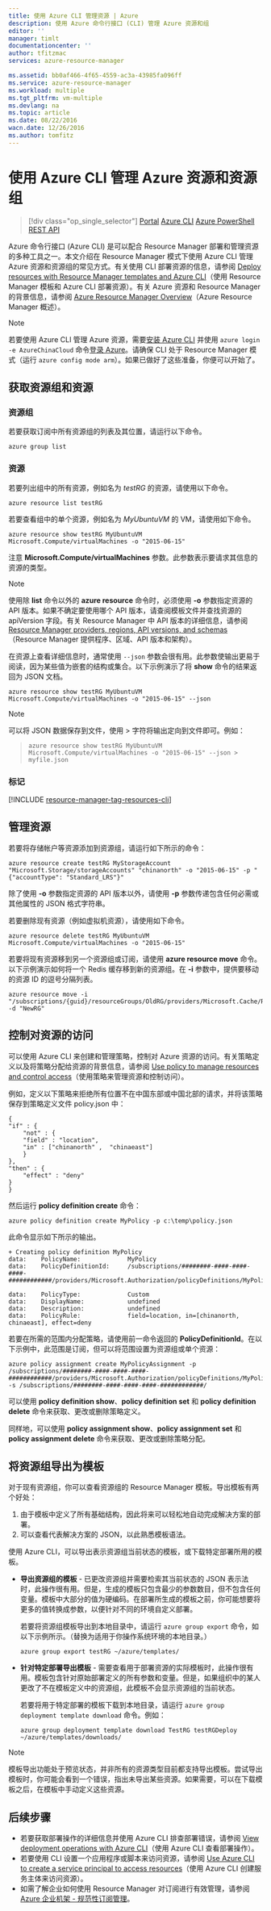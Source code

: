 ```yaml
---
title: 使用 Azure CLI 管理资源 | Azure
description: 使用 Azure 命令行接口 (CLI) 管理 Azure 资源和组
editor: ''
manager: timlt
documentationcenter: ''
author: tfitzmac
services: azure-resource-manager

ms.assetid: bb0af466-4f65-4559-ac3a-43985fa096ff
ms.service: azure-resource-manager
ms.workload: multiple
ms.tgt_pltfrm: vm-multiple
ms.devlang: na
ms.topic: article
ms.date: 08/22/2016
wacn.date: 12/26/2016
ms.author: tomfitz
---
```


# 使用 Azure CLI 管理 Azure 资源和资源组
>[!div class="op_single_selector"]
[Portal](./resource-group-portal.md)
[Azure CLI](./xplat-cli-azure-resource-manager.md)
[Azure PowerShell](./powershell-azure-resource-manager.md)
[REST API](./resource-manager-rest-api.md)

Azure 命令行接口 (Azure CLI) 是可以配合 Resource Manager 部署和管理资源的多种工具之一。本文介绍在 Resource Manager 模式下使用 Azure CLI 管理 Azure 资源和资源组的常见方式。有关使用 CLI 部署资源的信息，请参阅 [Deploy resources with Resource Manager templates and Azure CLI](./resource-group-template-deploy-cli.md)（使用 Resource Manager 模板和 Azure CLI 部署资源）。有关 Azure 资源和 Resource Manager 的背景信息，请参阅 [Azure Resource Manager Overview](./resource-group-overview.md)（Azure Resource Manager 概述）。

> [!NOTE]
若要使用 Azure CLI 管理 Azure 资源，需要[安装 Azure CLI](../xplat-cli-install.md) 并使用 `azure login -e AzureChinaCloud` 命令[登录 Azure](../xplat-cli-connect.md)。请确保 CLI 处于 Resource Manager 模式（运行 `azure config mode arm`）。如果已做好了这些准备，你便可以开始了。
> 
> 

## 获取资源组和资源
### 资源组
若要获取订阅中所有资源组的列表及其位置，请运行以下命令。

```
azure group list
```

### 资源
 若要列出组中的所有资源，例如名为 *testRG* 的资源，请使用以下命令。

    azure resource list testRG

若要查看组中的单个资源，例如名为 *MyUbuntuVM* 的 VM，请使用如下命令。

```
azure resource show testRG MyUbuntuVM Microsoft.Compute/virtualMachines -o "2015-06-15"
```

注意 **Microsoft.Compute/virtualMachines** 参数。此参数表示要请求其信息的资源的类型。

> [!NOTE]
使用除 **list** 命令以外的 **azure resource** 命令时，必须使用 **-o** 参数指定资源的 API 版本。如果不确定要使用哪个 API 版本，请查阅模板文件并查找资源的 apiVersion 字段。有关 Resource Manager 中 API 版本的详细信息，请参阅 [Resource Manager providers, regions, API versions, and schemas](./resource-manager-supported-services.md)（Resource Manager 提供程序、区域、API 版本和架构）。
> 
> 

在资源上查看详细信息时，通常使用 `--json` 参数会很有用。此参数使输出更易于阅读，因为某些值为嵌套的结构或集合。以下示例演示了将 **show** 命令的结果返回为 JSON 文档。

```
azure resource show testRG MyUbuntuVM Microsoft.Compute/virtualMachines -o "2015-06-15" --json
```

> [!NOTE]
可以将 JSON 数据保存到文件，使用 &gt; 字符将输出定向到文件即可。例如：
> 
> `azure resource show testRG MyUbuntuVM Microsoft.Compute/virtualMachines -o "2015-06-15" --json > myfile.json`
> 
> 

### 标记
[!INCLUDE [resource-manager-tag-resources-cli](../../includes/resource-manager-tag-resources-cli.md)]

## 管理资源
若要将存储帐户等资源添加到资源组，请运行如下所示的命令：

```
azure resource create testRG MyStorageAccount "Microsoft.Storage/storageAccounts" "chinanorth" -o "2015-06-15" -p "{"accountType": "Standard_LRS"}"
```

除了使用 **-o** 参数指定资源的 API 版本以外，请使用 **-p** 参数传递包含任何必需或其他属性的 JSON 格式字符串。

若要删除现有资源（例如虚拟机资源），请使用如下命令。

```
azure resource delete testRG MyUbuntuVM Microsoft.Compute/virtualMachines -o "2015-06-15"
```

若要将现有资源移到另一个资源组或订阅，请使用 **azure resource move** 命令。以下示例演示如何将一个 Redis 缓存移到新的资源组。在 **-i** 参数中，提供要移动的资源 ID 的逗号分隔列表。

```
azure resource move -i "/subscriptions/{guid}/resourceGroups/OldRG/providers/Microsoft.Cache/Redis/examplecache" -d "NewRG"
```

## 控制对资源的访问
可以使用 Azure CLI 来创建和管理策略，控制对 Azure 资源的访问。有关策略定义以及将策略分配给资源的背景信息，请参阅 [Use policy to manage resources and control access](./resource-manager-policy.md)（使用策略来管理资源和控制访问）。

例如，定义以下策略来拒绝所有位置不在中国东部或中国北部的请求，并将该策略保存到策略定义文件 policy.json 中：

```
{
"if" : {
    "not" : {
    "field" : "location",
    "in" : ["chinanorth" ,  "chinaeast"]
    }
},
"then" : {
    "effect" : "deny"
}
}
```

然后运行 **policy definition create** 命令：

```
azure policy definition create MyPolicy -p c:\temp\policy.json
```

此命令显示如下所示的输出。

```
+ Creating policy definition MyPolicy
data:    PolicyName:             MyPolicy
data:    PolicyDefinitionId:     /subscriptions/########-####-####-####-############/providers/Microsoft.Authorization/policyDefinitions/MyPolicy

data:    PolicyType:             Custom
data:    DisplayName:            undefined
data:    Description:            undefined
data:    PolicyRule:             field=location, in=[chinanorth, chinaeast], effect=deny
```

 若要在所需的范围内分配策略，请使用前一命令返回的 **PolicyDefinitionId**。在以下示例中，此范围是订阅，但可以将范围设置为资源组或单个资源：

    azure policy assignment create MyPolicyAssignment -p /subscriptions/########-####-####-####-############/providers/Microsoft.Authorization/policyDefinitions/MyPolicy -s /subscriptions/########-####-####-####-############/

可以使用 **policy definition show**、**policy definition set** 和 **policy definition delete** 命令来获取、更改或删除策略定义。

同样地，可以使用 **policy assignment show**、**policy assignment set** 和 **policy assignment delete** 命令来获取、更改或删除策略分配。

## 将资源组导出为模板
对于现有资源组，你可以查看资源组的 Resource Manager 模板。导出模板有两个好处：

1. 由于模板中定义了所有基础结构，因此将来可以轻松地自动完成解决方案的部署。
2. 可以查看代表解决方案的 JSON，以此熟悉模板语法。

使用 Azure CLI，可以导出表示资源组当前状态的模板，或下载特定部署所用的模板。

* **导出资源组的模板** - 已更改资源组并需要检索其当前状态的 JSON 表示法时，此操作很有用。但是，生成的模板只包含最少的参数数目，但不包含任何变量。模板中大部分的值为硬编码。在部署所生成的模板之前，你可能想要将更多的值转换成参数，以便针对不同的环境自定义部署。

    若要将资源组模板导出到本地目录中，请运行 `azure group export` 命令，如以下示例所示。（替换为适用于你操作系统环境的本地目录。）

    ```
    azure group export testRG ~/azure/templates/
    ```
* **针对特定部署导出模板** - 需要查看用于部署资源的实际模板时，此操作很有用。模板包含针对原始部署定义的所有参数和变量。但是，如果组织中的某人更改了不在模板定义中的资源组，此模板不会显示资源组的当前状态。

    若要将用于特定部署的模板下载到本地目录，请运行 `azure group deployment template download` 命令。例如：

    ```
    azure group deployment template download TestRG testRGDeploy ~/azure/templates/downloads/
    ```

> [!NOTE]
模板导出功能处于预览状态，并非所有的资源类型目前都支持导出模板。尝试导出模板时，你可能会看到一个错误，指出未导出某些资源。如果需要，可以在下载模板之后，在模板中手动定义这些资源。
> 
> 

## 后续步骤
* 若要获取部署操作的详细信息并使用 Azure CLI 排查部署错误，请参阅 [View deployment operations with Azure CLI](./resource-manager-troubleshoot-deployments-cli.md)（使用 Azure CLI 查看部署操作）。
* 若要使用 CLI 设置一个应用程序或脚本来访问资源，请参阅 [Use Azure CLI to create a service principal to access resources](./resource-group-authenticate-service-principal-cli.md)（使用 Azure CLI 创建服务主体来访问资源）。
* 如需了解企业如何使用 Resource Manager 对订阅进行有效管理，请参阅 [Azure 企业机架 - 规范性订阅管理](./resource-manager-subscription-governance.md)。

<!---HONumber=Mooncake_1219_2016-->